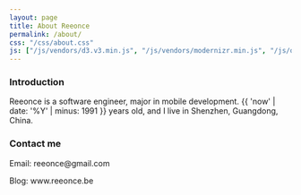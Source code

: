 ```yaml
---
layout: page
title: About Reeonce
permalink: /about/
css: "/css/about.css"
js: ["/js/vendors/d3.v3.min.js", "/js/vendors/modernizr.min.js", "/js/others/about.js"]
---
```


### Introduction

Reeonce is a software engineer, major in mobile development. {{ 'now' | date: '%Y' | minus: 1991 }} years old, and I live in Shenzhen, Guangdong, China.

<div id="contact-me">
  <h3>Contact me</h3>
  <p>Email: reeonce@gmail.com</p>
  <p>Blog: www.reeonce.be</p>
</div>

